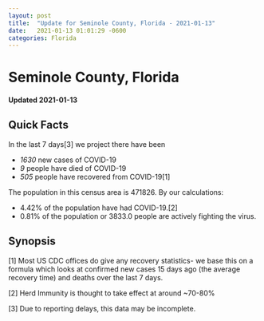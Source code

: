 ```yaml
---
layout: post
title:  "Update for Seminole County, Florida - 2021-01-13"
date:   2021-01-13 01:01:29 -0600
categories: Florida
---
```


# Seminole County, Florida
#### Updated 2021-01-13

## Quick Facts

In the last 7 days[3] we project there have been
- *1630* new cases of COVID-19
- *9* people have died of COVID-19
- *505* people have recovered from COVID-19[1]

The population in this census area is 471826. By our calculations:
- 4.42% of the population have had COVID-19.[2]
- 0.81% of the population or 3833.0 people are actively fighting the virus.

## Synopsis




[1] Most US CDC offices do give any recovery statistics- we base this on a formula which looks at confirmed new cases
15 days ago (the average recovery time) and deaths over the last 7 days.

[2] Herd Immunity is thought to take effect at around ~70-80%

[3] Due to reporting delays, this data may be incomplete.
 
    